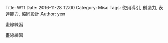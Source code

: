 Title: W11
Date: 2016-11-28 12:00
Category: Misc
Tags: 使用導引, 創造力, 表達能力, 協同設計
Author: yen


畫線練習

<!-- PELICAN_END_SUMMARY -->

畫線練習

<!-- 導入 Brython 標準程式庫 -->



<script type="text/javascript" 
    src="https://cdn.rawgit.com/brython-dev/brython/master/www/src/brython_dist.js">
</script>

<!-- 啟動 Brython -->

<script>
window.onload=function(){
brython(1);
}
</script>


<!-- 以下實際利用  Brython 畫圖 -->

<canvas id="chord1" width="600" height="450"></canvas>

<script type="text/python3">
from browser import document as doc
import math
# 準備繪圖畫布
canvas = doc["chord1"]
ctx = canvas.getContext("2d")

def background(x, y, xinc, yinc, xnum, ynum, ctx):
    # 水平
    for i in range(ynum+1):
        ctx.beginPath()
        if i == 0:
            ctx.lineWidth = 7
        else:
            ctx.lineWidth = 1
        ctx.moveTo(x-1, y+i*yinc)
        ctx.lineTo(x+xnum*xinc+1, y+i*yinc)
        ctx.strokeStyle = "blue"
        ctx.stroke()
        ctx.closePath()
    # 垂直
    for i in range(xnum+1):
        ctx.beginPath()
        ctx.lineWidth = 1
        ctx.moveTo(x+i*xinc, y)
        ctx.lineTo(x+i*xinc, y+ynum*yinc)
        ctx.strokeStyle = "blue"
        ctx.stroke()
        ctx.closePath()

background(50, 100, 20, 25, 5, 4, ctx)
# 1 與 AMajor
ctx.beginPath()
ctx.fillStyle = 'black'
ctx.strokeStyle = "black"
ctx.font = "30px Arial"
ctx.fillText("AMajor", 50, 70)


# 1
ctx.beginPath()
ctx.fillStyle = 'black'
ctx.strokeStyle = "black"
ctx.arc(90, 138, 9, 0, 2*math.pi, False)
ctx.fill()
ctx.stroke()
ctx.closePath()

ctx.beginPath()
ctx.fillStyle = 'white'
ctx.font = "16px Arial"
ctx.fillText("1", 85, 143)
ctx.fill()
ctx.stroke()
ctx.closePath()

# 2
ctx.beginPath()
ctx.fillStyle = 'black'
ctx.strokeStyle = "black"
ctx.arc(110, 138, 9, 0, 2*math.pi, False)
ctx.fill()
ctx.stroke()
ctx.closePath()

ctx.beginPath()
ctx.fillStyle = 'white'
ctx.font = "16px Arial"
ctx.fillText("2", 105, 143)
ctx.fill()
ctx.stroke()
ctx.closePath()

# 3
ctx.beginPath()
ctx.fillStyle = 'black'
ctx.strokeStyle = "black"
ctx.arc(130, 138, 9, 0, 2*math.pi, False)
ctx.fill()
ctx.stroke()
ctx.closePath()

ctx.beginPath()
ctx.fillStyle = 'white'
ctx.font = "16px Arial"
ctx.fillText("3", 125, 143)
ctx.fill()
ctx.stroke()
ctx.closePath()

# o
ctx.beginPath()
ctx.arc(70, 90, 5, 0, 2*math.pi, False)
ctx.lineWidth =3
ctx.strokeStyle = "black"
ctx.stroke()
ctx.closePath()
ctx.beginPath()
ctx.arc(150, 90, 5, 0, 2*math.pi, False)
ctx.lineWidth =3
ctx.strokeStyle = "black"
ctx.stroke()
ctx.closePath()
# x
ctx.beginPath()
#ctx.arc(50, 90, 5, 0, 2*math.pi, False)
ctx.moveTo(45, 85)
ctx.lineTo(55, 95)
ctx.moveTo(55, 85)
ctx.lineTo(45, 95)
ctx.lineWidth =3
ctx.strokeStyle = "black"
ctx.stroke()
ctx.closePath()



background(250, 100, 20, 25, 5, 4, ctx)

# 1 與 AMajor
ctx.beginPath()
ctx.fillStyle = 'black'
ctx.strokeStyle = "black"
ctx.font = "30px Arial"
ctx.fillText("CMajor", 250, 70)


# 1
ctx.beginPath()
ctx.fillStyle = 'black'
ctx.strokeStyle = "black"
ctx.arc(330, 113, 9, 0, 2*math.pi, False)
ctx.fill()
ctx.stroke()
ctx.closePath()

ctx.beginPath()
ctx.fillStyle = 'white'
ctx.font = "16px Arial"
ctx.fillText("1", 325, 118)
ctx.fill()
ctx.stroke()
ctx.closePath()

# 2
ctx.beginPath()
ctx.fillStyle = 'black'
ctx.strokeStyle = "black"
ctx.arc(290, 138, 9, 0, 2*math.pi, False)
ctx.fill()
ctx.stroke()
ctx.closePath()

ctx.beginPath()
ctx.fillStyle = 'white'
ctx.font = "16px Arial"
ctx.fillText("2", 285, 143)
ctx.fill()
ctx.stroke()
ctx.closePath()

# 3
ctx.beginPath()
ctx.fillStyle = 'black'
ctx.strokeStyle = "black"
ctx.arc(270, 162, 9, 0, 2*math.pi, False)
ctx.fill()
ctx.stroke()
ctx.closePath()

ctx.beginPath()
ctx.fillStyle = 'white'
ctx.font = "16px Arial"
ctx.fillText("3", 265, 167)
ctx.fill()
ctx.stroke()
ctx.closePath()

# o
ctx.beginPath()
ctx.arc(310, 90, 5, 0, 2*math.pi, False)
ctx.lineWidth =3
ctx.strokeStyle = "black"
ctx.stroke()
ctx.closePath()
ctx.beginPath()
ctx.arc(350, 90, 5, 0, 2*math.pi, False)
ctx.lineWidth =3
ctx.strokeStyle = "black"
ctx.stroke()
ctx.closePath()
# x
ctx.beginPath()
#ctx.arc(250, 90, 5, 0, 2*math.pi, False)
ctx.moveTo(245, 85)
ctx.lineTo(255, 95)
ctx.moveTo(255, 85)
ctx.lineTo(245, 95)
ctx.lineWidth =3
ctx.strokeStyle = "black"
ctx.stroke()
ctx.closePath()


background(450, 100, 20, 25, 5, 4, ctx)

# 1 與 AMajor
ctx.beginPath()
ctx.fillStyle = 'black'
ctx.strokeStyle = "black"
ctx.font = "30px Arial"
ctx.fillText("GMajor", 450, 70)

# 1
ctx.beginPath()
ctx.fillStyle = 'black'
ctx.strokeStyle = "black"
ctx.arc(470, 138, 9, 0, 2*math.pi, False)
ctx.fill()
ctx.stroke()
ctx.closePath()

ctx.beginPath()
ctx.fillStyle = 'white'
ctx.font = "16px Arial"
ctx.fillText("1", 465, 143)
ctx.fill()
ctx.stroke()
ctx.closePath()

# 2
ctx.beginPath()
ctx.fillStyle = 'black'
ctx.strokeStyle = "black"
ctx.arc(450, 162, 9, 0, 2*math.pi, False)
ctx.fill()
ctx.stroke()
ctx.closePath()

ctx.beginPath()
ctx.fillStyle = 'white'
ctx.font = "16px Arial"
ctx.fillText("2", 445, 167)
ctx.fill()
ctx.stroke()
ctx.closePath()

# 3
ctx.beginPath()
ctx.fillStyle = 'black'
ctx.strokeStyle = "black"
ctx.arc(530, 162, 9, 0, 2*math.pi, False)
ctx.fill()
ctx.stroke()
ctx.closePath()

ctx.beginPath()
ctx.fillStyle = 'white'
ctx.font = "16px Arial"
ctx.fillText("3", 525, 167)
ctx.fill()
ctx.stroke()
ctx.closePath()

# 4
ctx.beginPath()
ctx.fillStyle = 'black'
ctx.strokeStyle = "black"
ctx.arc(550, 162, 9, 0, 2*math.pi, False)
ctx.fill()
ctx.stroke()
ctx.closePath()

ctx.beginPath()
ctx.fillStyle = 'white'
ctx.font = "16px Arial"
ctx.fillText("4", 545, 167)
ctx.fill()
ctx.stroke()
ctx.closePath()

# o
ctx.beginPath()
ctx.arc(490, 90, 5, 0, 2*math.pi, False)
ctx.lineWidth =3
ctx.strokeStyle = "black"
ctx.stroke()
ctx.closePath()
ctx.beginPath()
ctx.arc(510, 90, 5, 0, 2*math.pi, False)
ctx.lineWidth =3
ctx.strokeStyle = "black"
ctx.stroke()
ctx.closePath()




background(50, 300, 20, 25, 5, 4, ctx)

# 1 與 AMajor
ctx.beginPath()
ctx.fillStyle = 'black'
ctx.strokeStyle = "black"
ctx.font = "30px Arial"
ctx.fillText("DMajor", 50, 270)


# 1
ctx.beginPath()
ctx.fillStyle = 'black'
ctx.strokeStyle = "black"
ctx.arc(110, 338, 9, 0, 2*math.pi, False)
ctx.fill()
ctx.stroke()
ctx.closePath()

ctx.beginPath()
ctx.fillStyle = 'white'
ctx.font = "16px Arial"
ctx.fillText("1", 105, 343)
ctx.fill()
ctx.stroke()
ctx.closePath()

# 2
ctx.beginPath()
ctx.fillStyle = 'black'
ctx.strokeStyle = "black"
ctx.arc(130, 362, 9, 0, 2*math.pi, False)
ctx.fill()
ctx.stroke()
ctx.closePath()

ctx.beginPath()
ctx.fillStyle = 'white'
ctx.font = "16px Arial"
ctx.fillText("2", 125, 367)
ctx.fill()
ctx.stroke()
ctx.closePath()

# 3
ctx.beginPath()
ctx.fillStyle = 'black'
ctx.strokeStyle = "black"
ctx.arc(150, 338, 9, 0, 2*math.pi, False)
ctx.fill()
ctx.stroke()
ctx.closePath()

ctx.beginPath()
ctx.fillStyle = 'white'
ctx.font = "16px Arial"
ctx.fillText("3", 145, 343)
ctx.fill()
ctx.stroke()
ctx.closePath()

# o
ctx.beginPath()
ctx.arc(90, 290, 5, 0, 2*math.pi, False)
ctx.lineWidth =3
ctx.strokeStyle = "black"
ctx.stroke()
ctx.closePath()
ctx.beginPath()
#ctx.arc(150, 390, 5, 0, 2*math.pi, False)
#ctx.lineWidth =3
#ctx.strokeStyle = "black"
#ctx.stroke()
#ctx.closePath()

# x
ctx.beginPath()
#ctx.arc(50, 390, 5, 0, 2*math.pi, False)
ctx.moveTo(45, 285)
ctx.lineTo(55, 295)
ctx.moveTo(55, 285)
ctx.lineTo(45, 295)
ctx.lineWidth =3
ctx.strokeStyle = "black"
ctx.stroke()
ctx.closePath()

# x
ctx.beginPath()
#ctx.arc(50, 90, 5, 0, 2*math.pi, False)
ctx.moveTo(65, 285)
ctx.lineTo(75, 295)
ctx.moveTo(75, 285)
ctx.lineTo(65, 295)
ctx.lineWidth =3
ctx.strokeStyle = "black"
ctx.stroke()
ctx.closePath()


background(250, 300, 20, 25, 5, 4, ctx)

# 1 與 AMajor
ctx.beginPath()
ctx.fillStyle = 'black'
ctx.strokeStyle = "black"
ctx.font = "30px Arial"
ctx.fillText("EMajor", 250, 270)


# 1
ctx.beginPath()
ctx.fillStyle = 'black'
ctx.strokeStyle = "black"
ctx.arc(310, 313, 9, 0, 2*math.pi, False)
ctx.fill()
ctx.stroke()
ctx.closePath()

ctx.beginPath()
ctx.fillStyle = 'white'
ctx.font = "16px Arial"
ctx.fillText("1", 305, 318)
ctx.fill()
ctx.stroke()
ctx.closePath()

# 2
ctx.beginPath()
ctx.fillStyle = 'black'
ctx.strokeStyle = "black"
ctx.arc(270, 338, 9, 0, 2*math.pi, False)
ctx.fill()
ctx.stroke()
ctx.closePath()

ctx.beginPath()
ctx.fillStyle = 'white'
ctx.font = "16px Arial"
ctx.fillText("2", 265, 343)
ctx.fill()
ctx.stroke()
ctx.closePath()

# 3
ctx.beginPath()
ctx.fillStyle = 'black'
ctx.strokeStyle = "black"
ctx.arc(290, 338, 9, 0, 2*math.pi, False)
ctx.fill()
ctx.stroke()
ctx.closePath()

ctx.beginPath()
ctx.fillStyle = 'white'
ctx.font = "16px Arial"
ctx.fillText("3", 285, 343)
ctx.fill()
ctx.stroke()
ctx.closePath()

# o
ctx.beginPath()
ctx.arc(330, 290, 5, 0, 2*math.pi, False)
ctx.lineWidth =3
ctx.strokeStyle = "black"
ctx.stroke()
ctx.closePath()
ctx.beginPath()
#ctx.arc(150, 390, 5, 0, 2*math.pi, False)
#ctx.lineWidth =3
#ctx.strokeStyle = "black"
#ctx.stroke()
#ctx.closePath()

# o
ctx.beginPath()
ctx.arc(350, 290, 5, 0, 2*math.pi, False)
ctx.lineWidth =3
ctx.strokeStyle = "black"
ctx.stroke()
ctx.closePath()
ctx.beginPath()
#ctx.arc(150, 390, 5, 0, 2*math.pi, False)
#ctx.lineWidth =3
#ctx.strokeStyle = "black"
#ctx.stroke()
#ctx.closePath()


# x
ctx.beginPath()
#ctx.arc(50, 390, 5, 0, 2*math.pi, False)
ctx.moveTo(245, 285)
ctx.lineTo(255, 295)
ctx.moveTo(255, 285)
ctx.lineTo(245, 295)
ctx.lineWidth =3
ctx.strokeStyle = "black"
ctx.stroke()
ctx.closePath()



background(450, 300, 20, 25, 5, 4, ctx)

# 1 與 AMajor
ctx.beginPath()
ctx.fillStyle = 'black'
ctx.strokeStyle = "black"
ctx.font = "30px Arial"
ctx.fillText("Cmaj7", 450, 270)


# 1
ctx.beginPath()
ctx.fillStyle = 'black'
ctx.strokeStyle = "black"
ctx.arc(490, 338, 9, 0, 2*math.pi, False)
ctx.fill()
ctx.stroke()
ctx.closePath()

ctx.beginPath()
ctx.fillStyle = 'white'
ctx.font = "16px Arial"
ctx.fillText("1", 485, 343)
ctx.fill()
ctx.stroke()
ctx.closePath()

# 2
ctx.beginPath()
ctx.fillStyle = 'black'
ctx.strokeStyle = "black"
ctx.arc(470, 362, 9, 0, 2*math.pi, False)
ctx.fill()
ctx.stroke()
ctx.closePath()

ctx.beginPath()
ctx.fillStyle = 'white'
ctx.font = "16px Arial"
ctx.fillText("2", 465, 367)
ctx.fill()
ctx.stroke()
ctx.closePath()



# o
ctx.beginPath()
ctx.arc(510, 290, 5, 0, 2*math.pi, False)
ctx.lineWidth =3
ctx.strokeStyle = "black"
ctx.stroke()
ctx.closePath()
ctx.beginPath()
#ctx.arc(150, 390, 5, 0, 2*math.pi, False)
#ctx.lineWidth =3
#ctx.strokeStyle = "black"
#ctx.stroke()
#ctx.closePath()

# o
ctx.beginPath()
ctx.arc(530, 290, 5, 0, 2*math.pi, False)
ctx.lineWidth =3
ctx.strokeStyle = "black"
ctx.stroke()
ctx.closePath()
ctx.beginPath()
ctx.arc(550, 290, 5, 0, 2*math.pi, False)
ctx.lineWidth =3
ctx.strokeStyle = "black"
ctx.stroke()
ctx.closePath()


# x
ctx.beginPath()
#ctx.arc(50, 390, 5, 0, 2*math.pi, False)
ctx.moveTo(445, 285)
ctx.lineTo(455, 295)
ctx.moveTo(455, 285)
ctx.lineTo(445, 295)
ctx.lineWidth =3
ctx.strokeStyle = "black"
ctx.stroke()
ctx.closePath()
</script>
